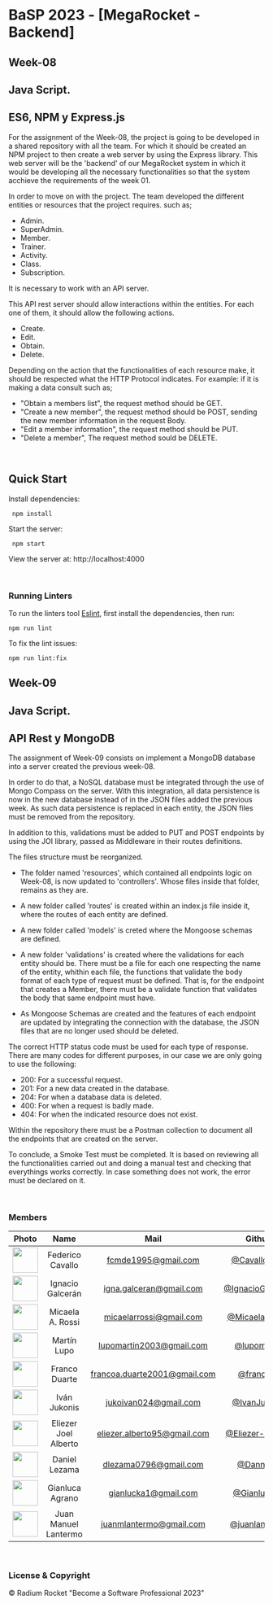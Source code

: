 # BaSP 2023 - [MegaRocket - Backend]

## Week-08
## Java Script.
## ES6, NPM y Express.js

For the assignment of the Week-08, the project is going to be developed in a shared repository with all the team. For which it should be created an NPM project to then create a web server by using the Express library. This web server will be the 'backend' of our MegaRocket system in which it would be developing all the necessary functionalities so that the system acchieve the requirements of the week 01.

In order to move on with the project. The team developed the different entities or resources that the project requires.
such as;

- Admin.
- SuperAdmin.
- Member.
- Trainer.
- Activity.
- Class.
- Subscription.

It is necessary to work with an API server.

This API rest server should allow interactions within the entities. For each one of them, it should allow the following actions.

- Create.
- Edit.
- Obtain.
- Delete.

Depending on the action that the functionalities of each resource make, it should be respected what the HTTP Protocol indicates. For example: if it is making a data consult such as;

- "Obtain a members list", the request method should be GET.
- "Create a new member", the request method should be POST, sending the new member information in the request Body.
- "Edit a member information", the request method should be PUT.
- "Delete a member", The request method sould be DELETE.

<br>

## Quick Start

Install dependencies:

```console
 npm install
```

Start the server:

```console
 npm start
```

 View the server at: http://localhost:4000

<br>

 ### Running Linters

To run the linters tool [Eslint](https://eslint.org/), first install the dependencies, then run:

```console
npm run lint
```

To fix the lint issues:

```console
npm run lint:fix
```

## Week-09
## Java Script.
## API Rest y MongoDB

The assignment of Week-09 consists on implement a MongoDB database into a server created the previous week-08.

In order to do that, a NoSQL database must be integrated through the use of Mongo Compass on the server. With this integration, all data persistence is now in the new database instead of in the JSON files added the previous week. As such data persistence is replaced in each entity, the JSON files must be removed from the repository.

In addition to this, validations must be added to PUT and POST endpoints by using the JOI library, passed as Middleware in their routes definitions.

The files structure must be reorganized.
- The folder named 'resources', which contained all endpoints logic on Week-08, is now updated to 'controllers'. Whose files inside that folder, remains as they are.

- A new folder called 'routes' is created within an index.js file inside it, where the routes of each entity are defined.

- A new folder called 'models' is creted where the Mongoose schemas are defined.

- A new folder 'validations' is created where the validations for each entity should be. There must be a file for each one respecting the name of the entity, whithin each file, the functions that validate the body format of each type of request must be defined. That is, for the endpoint that creates a Member, there must be a validate function that validates the body that same endpoint must have.

- As Mongoose Schemas are created and the features of each endpoint are updated by integrating the connection with the database, the JSON files that are no longer used should be deleted.

The correct HTTP status code must be used for each type of response. There are many codes for different purposes, in our case we are only going to use the following:

- 200: For a successful request.
- 201: For a new data created in the database.
- 204: For when a database data is deleted.
- 400: For when a request is badly made.
- 404: For when the indicated resource does not exist.

Within the repository there must be a Postman collection to document all the endpoints that are created on the server.

To conclude, a Smoke Test must be completed. It is based on reviewing all the functionalities carried out and doing a manual test and checking that everythings works correctly. In case something does not work, the error must be declared on it.


<br>

### Members

|Photo | Name  | Mail | Github
| :-----: | :-----: | :-----: | :-----: |
<img src="https://avatars.githubusercontent.com/u/118134054?v=4" height="50" width="50">| Federico Cavallo | fcmde1995@gmail.com | [@CavalloFede](https://github.com/CavalloFede)
<img src="https://avatars.githubusercontent.com/u/99512277?v=4" height="50" width="50">| Ignacio Galcerán | igna.galceran@gmail.com | [@IgnacioGalceran](https://github.com/IgnacioGalceran)
<img src="https://avatars.githubusercontent.com/u/127536596?v=4" height="50" width="50">| Micaela A. Rossi | micaelarrossi@gmail.com | [@Micaela-Rossi](https://github.com/Micaela-Rossi)
<img src="https://avatars.githubusercontent.com/u/127552931?v=4" height="50" width="50">| Martín Lupo | lupomartin2003@gmail.com | [@lupomartin](https://github.com/lupomartin)
<img src="https://avatars.githubusercontent.com/u/87949682?v=4" height="50" width="50">| Franco Duarte | francoa.duarte2001@gmail.com | [@francoax](https://github.com/francoax)
<img src="https://avatars.githubusercontent.com/u/49520632?v=4" height="50" width="50">| Iván Jukonis | jukoivan024@gmail.com | [@IvanJukonis](https://github.com/IvanJukonis)
<img src="https://avatars.githubusercontent.com/u/127459363?v=4" height="50" width="50">| Eliezer Joel Alberto | eliezer.alberto95@gmail.com | [@Eliezer-Alberto](https://github.com/Eliezer-Alberto)
<img src="https://avatars.githubusercontent.com/u/127452350?v=4" height="50" width="50">| Daniel Lezama | dlezama0796@gmail.com | [@Dannylez](https://github.com/Dannylez)
<img src="https://avatars.githubusercontent.com/u/67287153?v=4" height="50" width="50">| Gianluca Agrano | gianlucka1@gmail.com | [@Gianluca27](https://github.com/Gianluca27)
<img src="https://avatars.githubusercontent.com/u/70290650?v=4" height="50" width="50">| Juan Manuel Lantermo | juanmlantermo@gmail.com | [@juanlantermo](https://github.com/juanlantermo)



<br>

### License & Copyright

© Radium Rocket "Become a Software Professional 2023"